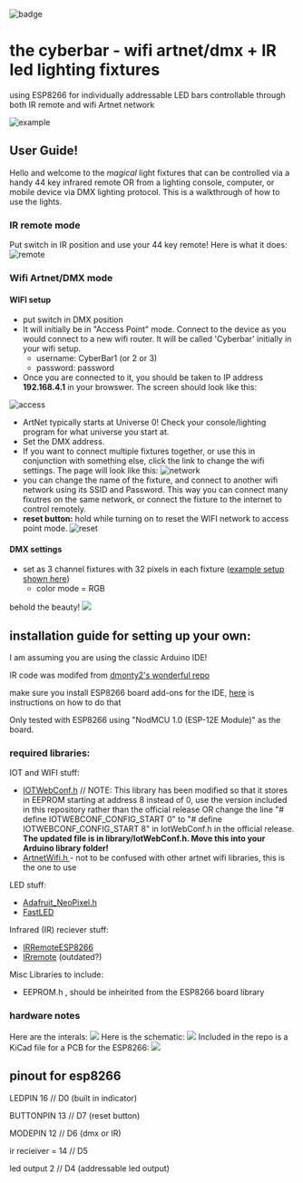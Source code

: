 ![badge](https://img.shields.io/badge/ESP8266-HARDWARE-blue?style=flat-square)

# the cyberbar - wifi artnet/dmx + IR led lighting fixtures 
using ESP8266 for individually addressable LED bars controllable through both IR remote and wifi Artnet network

![example](img/example.gif)


## User Guide!
Hello and welcome to the *magical* light fixtures that can be controlled via a handy 44 key infrared remote OR from a lighting console, computer, or mobile device via DMX lighting protocol. This is a walkthrough of how to use the lights. 

### IR remote mode

Put switch in IR position and use your 44 key remote! Here is what it does:
![remote](img/remote_map.png)
### Wifi Artnet/DMX mode
#### WIFI setup 
  - put switch in DMX position
  - It will initially be in "Access Point" mode. Connect to the device as you would connect to a new wifi router. It will be called 'Cyberbar' initially in your wifi setup. 
    - username: CyberBar1 (or 2 or 3)
    - password: password
  - Once you are connected to it, you should be taken to IP address **192.168.4.1** in your browswer. The screen should look like this: 

   ![access](img/ap.jpg)
  - ArtNet typically starts at Universe 0! Check your console/lighting program for what universe you start at. 
  - Set the DMX address. 
  - If you want to connect multiple fixtures together, or use this in conjunction with something else, click the link to change the wifi settings. The page will look like this:
  ![network](img/AP_CONFIG.jpg)
  - you can change the name of the fixture, and connect to another wifi network using its SSID and Password. This way you can connect many fixutres on the same network, or connect the fixture to the internet to control remotely.  
  - **reset button:** hold while turning on to reset the WIFI network to access point mode. 
 ![reset](img/reset.jpg)

#### DMX settings
  - set as 3 channel fixtures with 32 pixels in each fixture ([example setup shown here](https://htmlpreview.github.io/?https://github.com/masonandrewmann/danny_lights/blob/master/lightjams_starter/patch.html))
    - color mode = RGB


behold the beauty!
![](img/bigShot.jpg)
## installation guide for setting up your own:
I am assuming you are using the classic Arduino IDE!
 
IR code was modifed from [dmonty2's wonderful repo](https://github.com/dmonty2/ir_remote_leds)

make sure you install ESP8266 board add-ons for the IDE, [here](https://randomnerdtutorials.com/how-to-install-esp8266-board-arduino-ide/) is instructions on how to do that 

Only tested with ESP8266 using "NodMCU 1.0 (ESP-12E Module)" as the board. 

### required libraries: 
IOT and WIFI stuff: 
 - [IOTWebConf.h](https://github.com/prampec/IotWebConf) // NOTE: This library has been modified so that it stores in EEPROM starting at address 8 instead of 0, use the version included in this repository rather than the official release OR change the line "# define IOTWEBCONF_CONFIG_START 0" to "# define IOTWEBCONF_CONFIG_START 8" in IotWebConf.h in the official release. **The updated file is in library/IotWebConf.h. Move this into your Arduino library folder!**
- [ArtnetWifi.h ](https://github.com/natcl/Artnet) - not to be confused with other artnet wifi libraries,  this is the one to use

LED stuff: 
- [Adafruit_NeoPixel.h](https://github.com/adafruit/Adafruit_NeoPixel)
- [FastLED](https://github.com/FastLED/FastLED)
  
Infrared (IR) reciever stuff: 
- [IRRemoteESP8266](https://github.com/crankyoldgit/IRremoteESP8266)
-  [IRremote](https://github.com/NicoHood/IRLremote)  (outdated?)

Misc Libraries to include: 
- EEPROM.h , should be inheirited from the ESP8266 board library 

### hardware notes
Here are the interals: 
![](img/bar_internal.jpg)
Here is the schematic: 
![](img/schamatic.jpg)
Included in the repo is a KiCad file for a PCB for the ESP8266:
![](img/board.png)

## pinout for esp8266


LEDPIN          16 // D0    (built in indicator)

BUTTONPIN       13 // D7    (reset button)

MODEPIN         12 // D6    (dmx or IR)

ir recieiver =  14 // D5

led output     2 // D4      (addressable led output)





